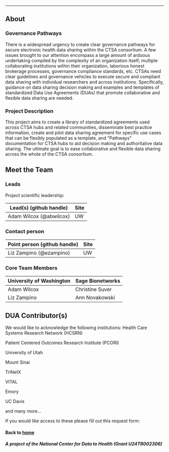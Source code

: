 ---
## About

### Governance Pathways

There is a widespread urgency to create clear governance pathways for secure electronic health data sharing within the CTSA consortium. A few issues brought to our attention encompass a large amount of arduous undertaking compiled by the complexity of an organization itself; multiple collaborating institutions within their organization, laborious honest brokerage processes, governance compliance standards, etc. CTSAs need clear guidelines and governance vehicles to execute secure and compliant data sharing with individual researchers and across institutions. Specifically, guidance on data sharing decision making and examples and templates of standardized Data Use Agreements (DUAs) that promote collaborative and flexible data sharing are needed.


### Project Description

This project aims to create a library of standardized agreements used across CTSA hubs and related communities, disseminate best practice information, create and pilot data sharing agreement for specific use cases that can be flexibly populated as a template, and "Pathways" documentation for CTSA hubs to aid decision making and authoritative data sharing. The ultimate goal is to ease collaborative and flexible data sharing across the whole of the CTSA consortium.


## Meet the Team

### Leads 

Project scientific leadership: 

| Lead(s) (github handle) | Site |
| ---------- | -------------- |
| Adam Wilcox (@abwilcox) | UW |

### Contact person

| Point person (github handle) | Site |
| ---------- | -------------- |
| Liz Zampino (@ezampino) | UW |

### Core Team Members

| University of Washington | Sage Bionetworks 
| ---------- | -------------- 
| Adam Wilcox |	Christine Suver 
| Liz Zampino | Ann Novakowski
	

## DUA Contributor(s)
We would like to acknowledge the following institutions:
Health Care Systems Research Network (HCSRN)

Patient Centered Outcomes Research Institute (PCORI)

University of Utah

Mount Sinai 

TriNetX

VITAL

Emory

UC Davis

and many more...

If you would like access to these please fill out this request form: 


#### Back to [home](https://data2health.github.io/governance-pathways/)

##### A project of the National Center for Data to Health (Grant U24TR002306)
